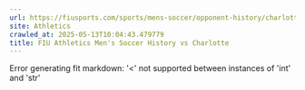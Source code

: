 ```yaml
---
url: https://fiusports.com/sports/mens-soccer/opponent-history/charlotte/25
site: Athletics
crawled_at: 2025-05-13T10:04:43.479779
title: FIU Athletics Men's Soccer History vs Charlotte
---
```


Error generating fit markdown: '<' not supported between instances of 'int' and 'str'
